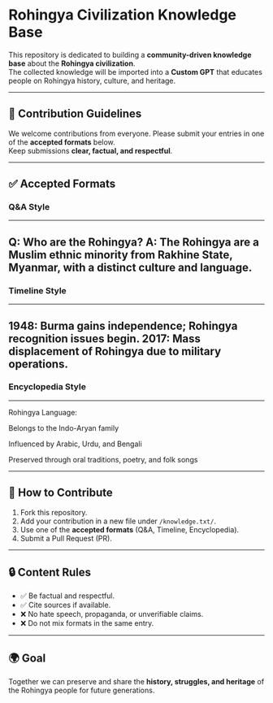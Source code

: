 # Rohingya Civilization Knowledge Base

This repository is dedicated to building a **community-driven knowledge base** about the **Rohingya civilization**.  
The collected knowledge will be imported into a **Custom GPT** that educates people on Rohingya history, culture, and heritage.

---

## 📌 Contribution Guidelines

We welcome contributions from everyone. Please submit your entries in one of the **accepted formats** below.  
Keep submissions **clear, factual, and respectful**.

---

## ✅ Accepted Formats

### Q&A Style  
---
Q: Who are the Rohingya?
A: The Rohingya are a Muslim ethnic minority from Rakhine State, Myanmar, with a distinct culture and language.
---

### Timeline Style  
---
1948: Burma gains independence; Rohingya recognition issues begin.
2017: Mass displacement of Rohingya due to military operations.
---

### Encyclopedia Style  
---
Rohingya Language:

Belongs to the Indo-Aryan family

Influenced by Arabic, Urdu, and Bengali

Preserved through oral traditions, poetry, and folk songs

---

## 🚀 How to Contribute

1. Fork this repository.  
2. Add your contribution in a new file under `/knowledge.txt/`.  
3. Use one of the **accepted formats** (Q&A, Timeline, Encyclopedia).  
4. Submit a Pull Request (PR).  

---

## 🔒 Content Rules

- ✅ Be factual and respectful.  
- ✅ Cite sources if available.  
- ❌ No hate speech, propaganda, or unverifiable claims.  
- ❌ Do not mix formats in the same entry.  

---

## 🌍 Goal

Together we can preserve and share the **history, struggles, and heritage** of the Rohingya people for future generations.
